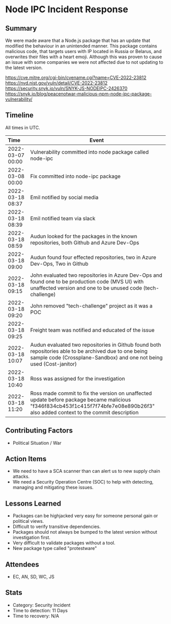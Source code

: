 # Node IPC Incident Response

## Summary
We were made aware that a Node.js package that has an update that modified the behaviour in an unintended manner. This package contains malicious code, that targets users with IP located in Russia or Belarus, and overwrites their files with a heart emoji. 
Although this was proven to cause an issue with some companies we were not affected due to not updating to the latest version.

https://cve.mitre.org/cgi-bin/cvename.cgi?name=CVE-2022-23812
https://nvd.nist.gov/vuln/detail/CVE-2022-23812
https://security.snyk.io/vuln/SNYK-JS-NODEIPC-2426370
https://snyk.io/blog/peacenotwar-malicious-npm-node-ipc-package-vulnerability/

## Timeline

All times in UTC.

| Time             | Event                                                                                                                                                                            |
| :--------------- | -------------------------------------------------------------------------------------------------------------------------------------------------------------------------------- |
| 2022-03-07 00:00 | Vulnerability committed into node package called node-ipc                                                                                                                        |
| 2022-03-08 00:00 | Fix committed into node-ipc package                                                                                                                                              |
| 2022-03-18 08:37 | Emil notified by social media                                                                                                                                                    |
| 2022-03-18 08:39 | Emil notified team via slack                                                                                                                                                     |
| 2022-03-18 08:59 | Audun looked for the packages in the known repositories, both Github and Azure Dev-Ops                                                                                           |
| 2022-03-18 09:00 | Audun found four effected repositories, two in Azure Dev-Ops, Two in Github                                                                                                      |
| 2022-03-18 09:15 | John evaluated two repositories in Azure Dev-Ops and found one to be production code (MVS UI) with unaffected version and one to be unused code (tech-challenge)                 |
| 2022-03-18 09:20 | John removed "tech-challenge" project as it was a POC                                                                                                                            |
| 2022-03-18 09:25 | Freight team was notified and educated of the issue                                                                                                                              |
| 2022-03-18 10:07 | Audun evaluated two repositories in Github found both repositories able to be archived due to one being sample code (Crossplane-Sandbox) and one not being used (Cost-janitor)   |
| 2022-03-18 10:40 | Ross was assigned for the investigation                                                                                                                                          |
| 2022-03-18 11:20 | Ross made commit to fix the version on unaffected update before package became malicious "f346f834cb453f1c415f7f74bfe7e08e890b26f3" also added context to the commit description |

## Contributing Factors

- Political Situation / War

## Action Items

- We need to have a SCA scanner than can alert us to new supply chain attacks.
- We need a Security Operation Centre (SOC) to help with detecting, managing and mitigating these issues.

## Lessons Learned

- Packages can be highjacked very easy for someone personal gain or political views.
- Difficult to verify transitive dependencies.
- Packages should not always be bumped to the latest version without investigation first.
- Very difficult to validate packages without a tool.
- New package type called "protestware"

## Attendees

- EC, AN, SD, WC, JS

## Stats

- Category: Security Incident
- Time to detection: 11 Days
- Time to recovery: N/A
